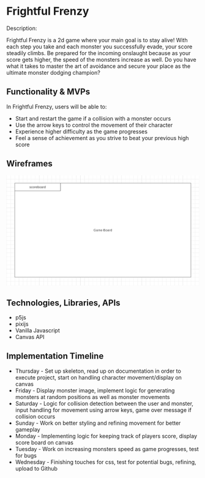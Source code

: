# Frightful Frenzy

Description: 

Frightful Frenzy is a 2d game where your main goal is to stay alive! With each step you take and each monster you successfully evade, your score steadily climbs. Be prepared for the incoming onslaught because as your score gets higher, the speed of the monsters increase as well. Do you have what it takes to master the art of avoidance and secure your place as the ultimate monster dodging champion? 

## Functionality & MVPs 

In Frightful Frenzy, users will be able to:

- Start and restart the game if a collision with a monster occurs
- Use the arrow keys to control the movement of their character
- Experience higher difficulty as the game progresses
- Feel a sense of achievement as you strive to beat your previous high score

## Wireframes 
<img src="Screenshot 2023-08-23 at 9.16.02 PM.png">

## Technologies, Libraries, APIs

- p5js
- pixijs
- Vanilla Javascript
- Canvas API

## Implementation Timeline 
- Thursday - Set up skeleton, read up on documentation in order to execute project, start on handling character movement/display on canvas
- Friday - Display monster image, implement logic for generating monsters at random positions as well as monster movements
- Saturday - Logic for collision detection between the user and monster, input handling for movement using arrow keys, game over message if collision occurs
- Sunday - Work on better styling and refining movement for better gameplay
- Monday - Implementing logic for keeping track of players score, display score board on canvas
- Tuesday - Work on increasing monsters speed as game progresses, test for bugs
- Wednesday - Finishing touches for css, test for potential bugs, refining, upload to Github 